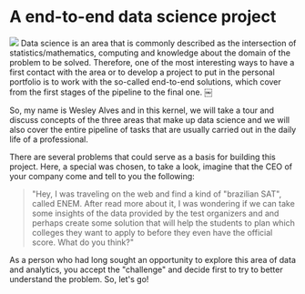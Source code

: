 # A end-to-end data science project

![](https://i.imgur.com/pCcIwtu.png)
Data science is an area that is commonly described as the intersection of statistics/mathematics, computing and knowledge about the domain of the problem to be solved.
Therefore, one of the most interesting ways to have a first contact with the area or to develop a project to put in the personal portfolio is to work with the so-called end-to-end solutions, which cover from the first stages of the pipeline to the final one. 
￼

So, my name is Wesley Alves and in this kernel, we will take a tour and discuss concepts of the three areas that make up data science and we will also cover the entire pipeline of tasks that are usually carried out in the daily life of a professional.


There are several problems that could serve as a basis for building this project. Here, a special was chosen, to take a look, imagine that the CEO of your company come and tell to you the following:


> "Hey, I was traveling on the web and find a kind of "brazilian SAT", called ENEM. After read more about it, I was wondering if we can take some insights of the data provided by the test organizers and and perhaps create some solution that will help the students to plan which colleges they want to apply to before they even have the official score. What do you think?"


As a person who had long sought an opportunity to explore this area of data and analytics, you accept the "challenge" and decide first to try to better understand the problem. So, let's go!
